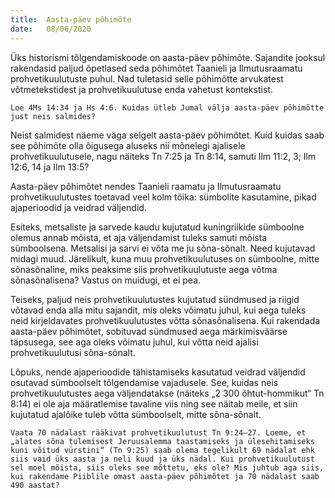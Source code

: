 ```yaml
---
title:  Aasta-päev põhimõte
date:   08/06/2020
---
```


Üks historismi tõlgendamiskoode on aasta-päev põhimõte. Sajandite jooksul rakendasid paljud õpetlased seda põhimõtet Taanieli ja Ilmutusraamatu prohvetikuulutuste puhul. Nad tuletasid selle põhimõtte arvukatest võtmetekstidest ja prohvetikuulutuse enda vahetust kontekstist.

`Loe 4Ms 14:34 ja Hs 4:6. Kuidas ütleb Jumal välja aasta-päev põhimõtte just neis salmides?`

Neist salmidest näeme väga selgelt aasta-päev põhimõtet. Kuid kuidas saab see põhimõte olla õigusega aluseks nii mõnelegi ajalisele prohvetikuulutusele, nagu näiteks Tn 7:25 ja Tn 8:14, samuti Ilm 11:2, 3; Ilm 12:6, 14 ja Ilm 13:5?

Aasta-päev põhimõtet nendes Taanieli raamatu ja Ilmutusraamatu prohvetikuulutustes toetavad veel kolm tõika: sümbolite kasutamine, pikad ajaperioodid ja veidrad väljendid.

Esiteks, metsaliste ja sarvede kaudu kujutatud kuningriikide sümboolne olemus annab mõista, et aja väljendamist tuleks samuti mõista sümboolsena. Metsalisi ja sarvi ei võta me ju sõna-sõnalt. Need kujutavad midagi muud. Järelikult, kuna muu prohvetikuulutuses on sümboolne, mitte sõnasõnaline, miks peaksime siis prohvetikuulutuste aega võtma sõnasõnalisena? Vastus on muidugi, et ei pea.

Teiseks, paljud neis prohvetikuulutustes kujutatud sündmused ja riigid võtavad enda alla mitu sajandit, mis oleks võimatu juhul, kui aega tuleks neid kirjeldavates prohvetikuulutustes võtta sõnasõnalisena. Kui rakendada aasta-päev põhimõtet, sobituvad sündmused aega märkimisväärse täpsusega, see aga oleks võimatu juhul, kui võtta neid ajalisi prohvetikuulutusi sõna-sõnalt.

Lõpuks, nende ajaperioodide tähistamiseks kasutatud veidrad väljendid osutavad sümboolselt tõlgendamise vajadusele. See, kuidas neis prohvetikuulutustes aega väljendatakse (näiteks „2 300 õhtut-hommikut“ Tn 8:14) ei ole aja määratlemise tavaline viis ning see näitab meile, et siin kujutatud ajalõike tuleb võtta sümboolselt, mitte sõna-sõnalt.

`Vaata 70 nädalast rääkivat prohvetikuulutust Tn 9:24–27. Loeme, et „alates sõna tulemisest Jeruusalemma taastamiseks ja ülesehitamiseks kuni võitud vürstini“ (Tn 9:25) saab olema tegelikult 69 nädalat ehk siis vaid üks aasta ja neli kuud ja üks nädal. Kui prohvetikuulutust sel moel mõista, siis oleks see mõttetu, eks ole? Mis juhtub aga siis, kui rakendame Piiblile omast aasta-päev põhimõtet ja 70 nädalast saab 490 aastat?`

